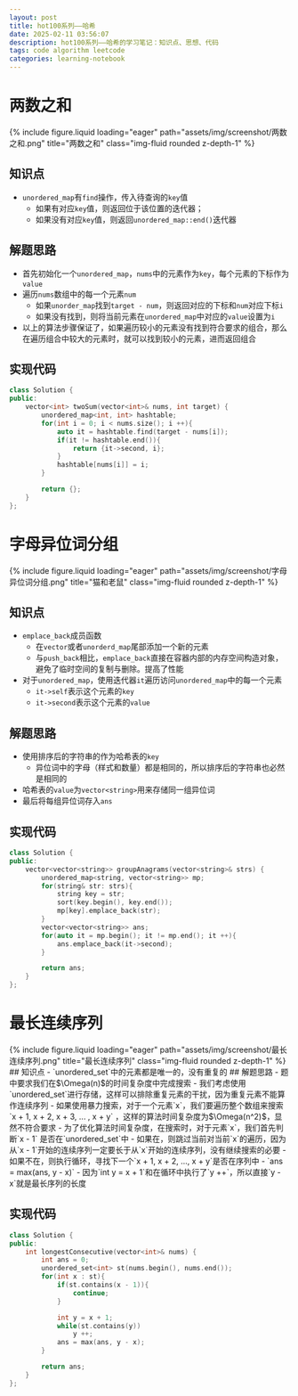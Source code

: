 ```yaml
---
layout: post
title: hot100系列——哈希
date: 2025-02-11 03:56:07 
description: hot100系列——哈希的学习笔记：知识点、思想、代码
tags: code algorithm leetcode
categories: learning-notebook
---
```

# 两数之和
<div class="row">
    <div class="col-sm mt-3 mt-md-0">
        {% include figure.liquid loading="eager" path="assets/img/screenshot/两数之和.png" title="两数之和" class="img-fluid rounded z-depth-1" %}
    </div>
</div>

## 知识点
- `unordered_map`有`find`操作，传入待查询的`key`值
  - 如果有对应`key`值，则返回位于该位置的迭代器；
  - 如果没有对应`key`值，则返回`unordered_map::end()`迭代器

## 解题思路
- 首先初始化一个`unordered_map`，`nums`中的元素作为`key`，每个元素的下标作为`value`
- 遍历`nums`数组中的每一个元素`num`
  - 如果`unorder_map`找到`target - num`，则返回对应的下标和`num`对应下标`i`
  - 如果没有找到，则将当前元素在`unordered_map`中对应的`value`设置为`i`
- 以上的算法步骤保证了，如果遍历较小的元素没有找到符合要求的组合，那么在遍历组合中较大的元素时，就可以找到较小的元素，进而返回组合

## 实现代码

```cpp
class Solution {
public:
    vector<int> twoSum(vector<int>& nums, int target) {
        unordered_map<int, int> hashtable;
        for(int i = 0; i < nums.size(); i ++){
            auto it = hashtable.find(target - nums[i]);
            if(it != hashtable.end()){
                return {it->second, i};
            }
            hashtable[nums[i]] = i;
        }

        return {};
    }
};
```

# 字母异位词分组
<div class="row">
    <div class="col-sm mt-3 mt-md-0">
        {% include figure.liquid loading="eager" path="assets/img/screenshot/字母异位词分组.png" title="猫和老鼠" class="img-fluid rounded z-depth-1" %}
    </div>
</div>

## 知识点
- `emplace_back`成员函数
  - 在`vector`或者`unorderd_map`尾部添加一个新的元素
  - 与`push_back`相比，`emplace_back`直接在容器内部的内存空间构造对象，避免了临时空间的复制与删除。提高了性能
- 对于`unordered_map`，使用迭代器`it`遍历访问`unordered_map`中的每一个元素
  - `it->self`表示这个元素的`key`
  - `it->second`表示这个元素的`value`
## 解题思路
- 使用排序后的字符串的作为哈希表的`key`
  - 异位词中的字母（样式和数量）都是相同的，所以排序后的字符串也必然是相同的
- 哈希表的`value`为`vector<string>`用来存储同一组异位词
- 最后将每组异位词存入`ans`
## 实现代码

```cpp
class Solution {
public:
    vector<vector<string>> groupAnagrams(vector<string>& strs) {
        unordered_map<string, vector<string>> mp;
        for(string& str: strs){
            string key = str;
            sort(key.begin(), key.end());
            mp[key].emplace_back(str);
        }
        vector<vector<string>> ans;
        for(auto it = mp.begin(); it != mp.end(); it ++){
            ans.emplace_back(it->second);
        }

        return ans;
    }
};
```

# 最长连续序列

<div class="row">
    <div class="col-sm mt-3 mt-md-0">
        {% include figure.liquid loading="eager" path="assets/img/screenshot/最长连续序列.png" title="最长连续序列" class="img-fluid rounded z-depth-1" %}
    </div>
</div>
## 知识点
- `unordered_set`中的元素都是唯一的，没有重复的
## 解题思路
- 题中要求我们在$\Omega(n)$的时间复杂度中完成搜索
- 我们考虑使用`unordered_set`进行存储，这样可以排除重复元素的干扰，因为重复元素不能算作连续序列
- 如果使用暴力搜索，对于一个元素`x`，我们要遍历整个数组来搜索`x + 1, x + 2, x + 3, ... , x + y` ，这样的算法时间复杂度为$\Omega(n^2)$，显然不符合要求
- 为了优化算法时间复杂度，在搜索时，对于元素`x`，我们首先判断`x - 1` 是否在`unordered_set`中
  - 如果在，则跳过当前对当前`x`的遍历，因为从`x - 1`开始的连续序列一定要长于从`x`开始的连续序列，没有继续搜索的必要
  - 如果不在，则执行循环，寻找下一个`x + 1, x + 2, ..., x + y`是否在序列中
- `ans  = max(ans, y - x)`
  - 因为`int y = x + 1`和在循环中执行了`y ++`，所以直接`y - x`就是最长序列的长度

## 实现代码

```cpp
class Solution {
public:
    int longestConsecutive(vector<int>& nums) {
        int ans = 0;
        unordered_set<int> st(nums.begin(), nums.end());
        for(int x : st){
            if(st.contains(x - 1)){
                continue;
            }

            int y = x + 1;
            while(st.contains(y))
                y ++;
            ans = max(ans, y - x);
        }

        return ans;
    }
};
```